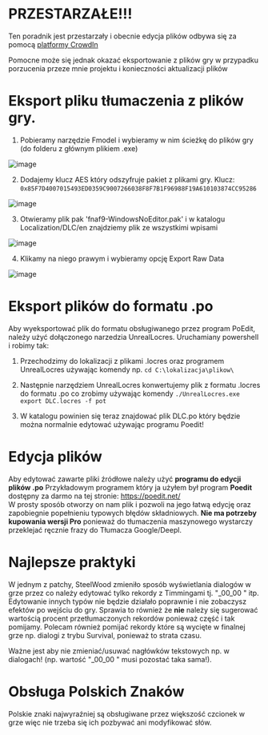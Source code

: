 # PRZESTARZAŁE!!!
Ten poradnik jest przestarzały i obecnie edycja plików odbywa się za pomocą [platformy CrowdIn](https://crowdin.com/project/spolszczenie-fnaf-sb/pl)


Pomocne może się jednak okazać eksportowanie z plików gry w przypadku porzucenia przeze mnie projektu i konieczności aktualizacji plików
# Eksport pliku tłumaczenia z plików gry.

1. Pobieramy narzędzie Fmodel i wybieramy w nim ścieżkę do plików gry (do folderu z głównym plikiem .exe)

![image](https://github.com/Shieldowskyy/spolszczenie-fnaf-sb/assets/32707076/27642dfb-7230-47c4-8d94-31c1f46945d1)

2. Dodajemy klucz AES który odszyfruje pakiet z plikami gry. Klucz: ```0x85F7D4007015493ED0359C9007266038F8F7B1F96988F19A610103874CC95286```

![image](https://github.com/Shieldowskyy/spolszczenie-fnaf-sb/assets/32707076/d308401a-b7f7-4ee7-b533-f5421b0e58e1)

3. Otwieramy plik pak 'fnaf9-WindowsNoEditor.pak' i w katalogu Localization/DLC/en znajdziemy plik ze wszystkimi wpisami

![image](https://github.com/Shieldowskyy/spolszczenie-fnaf-sb/assets/32707076/099c1c20-9116-4ec2-80b4-a871f697c92d)

4. Klikamy na niego prawym i wybieramy opcję Export Raw Data

![image](https://github.com/Shieldowskyy/spolszczenie-fnaf-sb/assets/32707076/f76b6c7b-6e8e-44b7-b1df-3d1ec890bbb3)


# Eksport plików do formatu .po
Aby wyeksportować plik do formatu obsługiwanego przez program PoEdit, należy użyć dołączonego narzedzia UnrealLocres. Uruchamiany powershell i robimy tak:

1. Przechodzimy do lokalizacji z plikami .locres oraz programem UnrealLocres używając komendy np. ```cd C:\lokalizacja\plikow\```

2. Następnie narzędziem UnrealLocres konwertujemy plik z formatu .locres do formatu .po co zrobimy używając komendy ```./UnrealLocres.exe export DLC.locres -f pot```

3. W katalogu powinien się teraz znajdować plik DLC.po który będzie można normalnie edytować używając programu Poedit!

# Edycja plików
Aby edytować zawarte pliki źródłowe należy użyć **programu do edycji plików .po**
Przykładowym programem który ja użyłem był program **Poedit** dostępny za darmo na tej stronie: https://poedit.net/
<br />W prosty sposób otworzy on nam plik i pozwoli na jego łatwą edycję oraz zapobiegnie popełnieniu typowych błędów składniowych.
**Nie ma potrzeby kupowania wersji Pro** ponieważ do tłumaczenia maszynowego wystarczy przeklejać ręcznie frazy do Tłumacza Google/Deepl.

# Najlepsze praktyki
W jednym z patchy, SteelWood zmieniło sposób wyświetlania dialogów w grze przez co należy edytować tylko rekordy z Timmingami tj. "\_00_00 " itp.
<br />Edytowanie innych typów nie będzie działało poprawnie i nie zobaczysz efektów po wejściu do gry.
Sprawia to również że **nie** należy się sugerować wartością procent przetłumaczonych rekordów ponieważ część i tak pomijamy.
Polecam również pomijać rekordy które są wycięte w finalnej grze np. dialogi z trybu Survival, ponieważ to strata czasu.

Ważne jest aby nie zmieniać/usuwać nagłówków tekstowych np. w dialogach! (np. wartość "\_00_00 " musi pozostać taka sama!).

# Obsługa Polskich Znaków
Polskie znaki najwyraźniej są obsługiwane przez większość czcionek w grze więc nie trzeba się ich pozbywać ani modyfikować słów.
